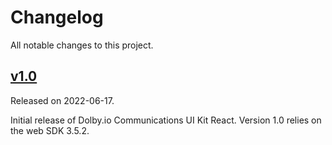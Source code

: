 # Changelog

All notable changes to this project.

## [v1.0]()

Released on 2022-06-17.

Initial release of Dolby.io Communications UI Kit React. Version 1.0 relies on the web SDK 3.5.2.

